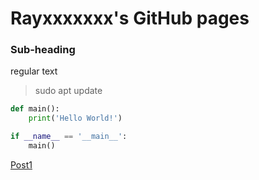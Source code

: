 # Rayxxxxxxx's GitHub pages

### Sub-heading

regular text

> sudo apt update

```python
def main():
    print('Hello World!')

if __name__ == '__main__':
    main()
```

[Post1](./post1.md)